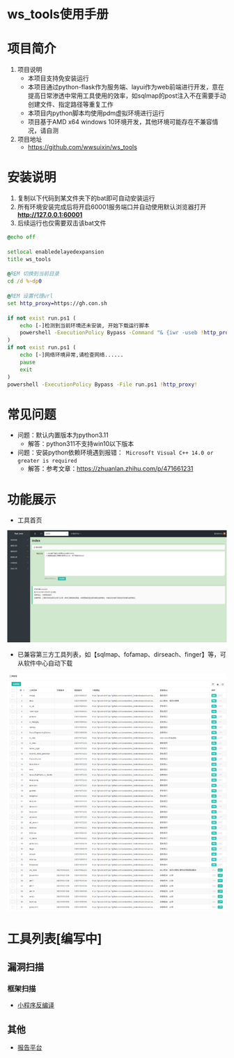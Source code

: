 # ws\_tools使用手册
# 项目简介
1.  项目说明
    -   本项目支持免安装运行
    -   本项目通过python-flask作为服务端、layui作为web前端进行开发，意在提高日常渗透中常用工具使用的效率，如sqlmap的post注入不在需要手动创建文件、指定路径等重复工作
    -   本项目内python脚本均使用pdm虚拟环境进行运行
    -   项目基于AMD x64 windows 10环境开发，其他环境可能存在不兼容情况，请自测
2.  项目地址
    -  https://github.com/wwsuixin/ws_tools

# 安装说明

1. 复制以下代码到某文件夹下的bat即可自动安装运行
2. 所有环境安装完成后将开启60001服务端口并自动使用默认浏览器打开**http://127.0.0.1:60001**
3. 后续运行也仅需要双击该bat文件 
```bat
@echo off 

setlocal enabledelayedexpansion
title ws_tools

@REM 切换到当前目录
cd /d %~dp0

@REM 设置代理url
set http_proxy=https://gh.con.sh

if not exist run.ps1 (
    echo [-]检测到当前环境还未安装, 开始下载运行脚本
    powershell -ExecutionPolicy Bypass -Command "& {iwr -useb !http_proxy!/https://github.com/wwsuixin/ws_tools/raw/main/run.ps1 -OutFile run.ps1}"
)
if not exist run.ps1 (
    echo [-]网络环境异常,请检查网络......
    pause
    exit
)
powershell -ExecutionPolicy Bypass -File run.ps1 !http_proxy!

```

# 常见问题
- 问题：默认内置版本为python3.11
	- 解答：python311不支持win10以下版本
- 问题：安装python依赖环境遇到报错：` Microsoft Visual C++ 14.0 or greater is required`
	- 解答：参考文章：https://zhuanlan.zhihu.com/p/471661231


# 功能展示

-   工具首页

![](files/images/readme-4.png)

-   已兼容第三方工具列表，如【sqlmap、fofamap、dirseach、finger】等，可从软件中心自动下载

![](files/images/readme-6.png)



# 工具列表[编写中]

## 漏洞扫描
### 框架扫描
- [小程序反编译](files/小程序反编译.md)
## 其他
- [报告平台](files/报告平台.md)